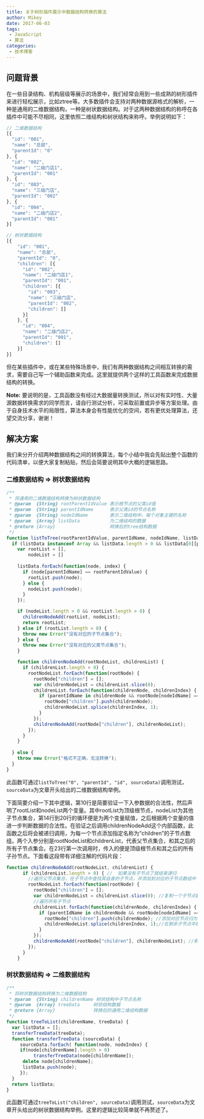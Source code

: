 ```yaml
---
title: 关于树形插件展示中数据结构转换的算法
author: Mikey
date: 2017-06-03
tags:
 - JavaScript
 - 算法
categories:
 - 技术博客
---
```


## 问题背景
在一些目录结构、机构层级等展示的场景中，我们经常会用到一些成熟的树形插件来进行轻松展示，比如ztree等。大多数插件会支持对两种数据源格式的解析，一种是通用的二维数据结构，一种是树状数据结构。对于这两种数据结构的称呼在各插件中可能不尽相同，这里依照二维结构和树状结构来称呼。举例说明如下：

``` JavaScript
// 二维数据结构
[{
  "id": "001",
  "name": "总部",
  "parentId": "0"
}, {
  "id": "002",
  "name": "二级门店1",
  "parentId": "001"
}, {
  "id": "003",
  "name": "三级门店",
  "parentId": "002"
}, {
  "id": "004",
  "name": "二级门店2",
  "parentId": "001"
}]

// 树状数据结构
[{
    "id": "001",
    "name": "总部",
    "parentId": "0",
    "children": [{
      "id": "002",
      "name": "二级门店1",
      "parentId": "001",
      "children": [{
        "id": "003",
        "name": "三级门店",
        "parentId": "002",
        "children": []
      }]
    }, {
      "id": "004",
      "name": "二级门店2",
      "parentId": "001",
      "children": []
    }]
}]
```
但在某些插件中，或在某些特殊场景中，我们有两种数据结构之间相互转换的需求，需要自己写一个辅助函数来完成。这里就提供两个这样的工具函数来完成数据结构的转换。

**Note:** 要说明的是，工具函数没有经过大数据量转换测试，所以对有实时性、大量源数据转换需求的同学而言，请自行测试分析，可采取前置或异步等方案处理。由于自身技术水平的局限性，算法本身会有性能优化的空间，若有更优处理算法，还望交流分享，谢谢！<i class="icon-smile"></i>

## 解决方案
我们来分开介绍两种数据结构之间的转换算法，每个小结中我会先贴出整个函数的代码清单，以便大家复制粘贴，然后会简要说明其中大概的逻辑思路。

### 二维数据结构 => 树状数据结构
```javaScript
/**
 * 将通用的二维数据结构转换为树状数据结构
 * @param  {String} rootParentIdValue 表示根节点的父类id值
 * @param  {String} parentIdName      表示父类id的节点名称
 * @param  {String} nodeIdName        表示二维结构中，每个对象主键的名称
 * @param  {Array} listData           为二维结构的数据
 * @return {Array}                    转换后的tree结构数据
 */
function listToTree(rootParentIdValue, parentIdName, nodeIdName, listData) {
  if (listData instanceof Array && listData.length > 0 && listData[0][parentIdName]) {
    var rootList = [],
        nodeList = []
      
    listData.forEach(function(node, index) {
      if (node[parentIdName] == rootParentIdValue) {
        rootList.push(node);
      } else {
        nodeList.push(node);
      }
    });

    if (nodeList.length > 0 && rootList.length > 0) {
      childrenNodeAdd(rootList, nodeList);
      return rootList;
    } else if (rootList.length > 0) {
      throw new Error("没有对应的子节点集合");
    } else {
      throw new Error("没有对应的父类节点集合");
    }

    function childrenNodeAdd(rootNodeList, childrenList) {
      if (childrenList.length > 0) { 
        rootNodeList.forEach(function(rootNode) {
          rootNode["children"] = [];
          var childrenNodeList = childrenList.slice(0); 
          childrenList.forEach(function(childrenNode, childrenIndex) {
            if (parentIdName in childrenNode && rootNode[nodeIdName] == childrenNode[parentIdName]) {
              rootNode["children"].push(childrenNode);
              childrenNodeList.splice(childrenIndex, 1);
            }
          });
          childrenNodeAdd(rootNode["children"], childrenNodeList);
        });
      }
    }
    
  } else {
    throw new Error("格式不正确，无法转换");
  }
}
```
此函数可通过`listToTree("0", "parentId", "id", sourceData)`调用测试，`sourceData`为文章开头给出的二维数据结构举例。

下面简要介绍一下其中逻辑，第10行是简要验证一下入参数据的合法性，然后声明了rootList和nodeList两个变量。其中rootList为顶级根节点，nodeList为其他子节点集合，第14行到20行的循环便是为两个变量赋值，之后根据两个变量的值进一步判断数据的合法性。在验证之后调用childrenNodeAdd这个内部函数，此函数之后将会被递归调用，为每一个节点添加指定名称为“children”的子节点数组。两个入参分别是rootNodeList和childrenList，代表父节点集合，和其之后的所有子节点集合。在23行第一次调用时，传入的便是顶级根节点和其之后的所有子孙节点。下面看这段带有详细注解的代码片段：

```javascript
function childrenNodeAdd(rootNodeList, childrenList) {
      if (childrenList.length > 0) { //  如果没有子节点了就结束递归
        //遍历父节点集合，在子节点中查找其自身的子节点，并添加到对应的子节点数组中
        rootNodeList.forEach(function(rootNode) {
          rootNode["children"] = [];
          var childrenNodeList = childrenList.slice(0); //复制一个子节点数据，用于存放剩余的子节点
          //遍历所有子节点
          childrenList.forEach(function(childrenNode, childrenIndex) {
            if (parentIdName in childrenNode && rootNode[nodeIdName] == childrenNode[parentIdName]) { //根节点的id 等于子节点的父类id
              rootNode["children"].push(childrenNode); //添加对应节点归为子节点
              childrenNodeList.splice(childrenIndex, 1);//在剩余子节点中剔除已经分配过的子节点
            }
          });
          childrenNodeAdd(rootNode["children"], childrenNodeList); //剩余子节点继续递归执行，每次递归一次就表示节点增加一级。
        });
      }
    }
```


### 树状数据结构 => 二维数据结构
  
```javascript
/**
 * 将树状数据结构转换为二维数据结构
 * @param  {String} childrenName 树状结构中子节点名称
 * @param  {Array} treeData     树状结构数据
 * @return {Array}              转换后的通用二维结构数据
 */
function treeToList(childrenName, treeData) {
  var listData = [];
  transferTreeData(treeData);
  function transferTreeData (sourceData) {
     sourceData.forEach( function(node, nodeIndex) {
     if(node[childrenName].length > 0)
          transferTreeData(node[childrenName]);
      delete node[childrenName];
      listData.push(node);
     });
  }
  return listData;
}
```
此函数可通过`treeToList("children", sourceData)`调用测试，`sourceData`为文章开头给出的树状数据结构举例。这里的逻辑比较简单就不再赘述了。


  [1]: http://mickeywang.com
  [2]: http://weibo.com/MickeyLaughing



